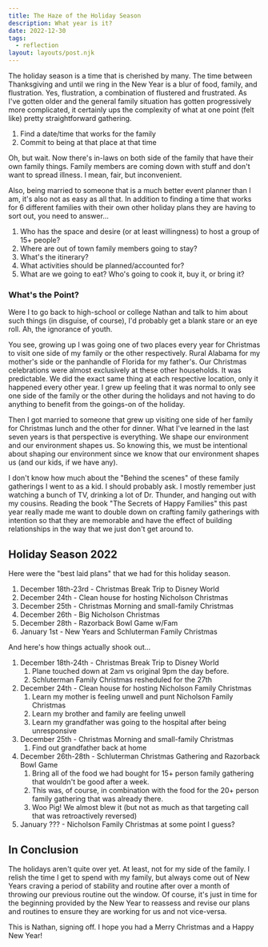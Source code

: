 ```yaml
---
title: The Haze of the Holiday Season
description: What year is it?
date: 2022-12-30
tags:
  - reflection
layout: layouts/post.njk
---
```


The holiday season is a time that is cherished by many. The time between Thanksgiving and until we ring in the New Year is a blur of food, family, and flustration. Yes, flustration, a combination of flustered and frustrated. As I've gotten older and the general family situation has gotten progressively more complicated, it certainly ups the complexity of what at one point (felt like) pretty straightforward gathering.

1. Find a date/time that works for the family
2. Commit to being at that place at that time

Oh, but wait. Now there's in-laws on both side of the family that have their own family things. Family members are coming down with stuff and don't want to spread illness. I mean, fair, but inconvenient.

Also, being married to someone that is a much better event planner than I am, it's also not as easy as all that. In addition to finding a time that works for 6 different families with their own other holiday plans they are having to sort out, you need to answer...

1. Who has the space and desire (or at least willingness) to host a group of 15+ people?
2. Where are out of town family members going to stay?
3. What's the itinerary?
4. What activities should be planned/accounted for?
5. What are we going to eat? Who's going to cook it, buy it, or bring it?

### What's the Point?

Were I to go back to high-school or college Nathan and talk to him about such things (in disguise, of course), I'd probably get a blank stare or an eye roll. Ah, the ignorance of youth.

You see, growing up I was going one of two places every year for Christmas to visit one side of my family or the other respectively. Rural Alabama for my mother's side or the panhandle of Florida for my father's. Our Christmas celebrations were almost exclusively at these other households. It was predictable. We did the exact same thing at each respective location, only it happened every other year. I grew up feeling that it was normal to only see one side of the family or the other during the holidays and not having to do anything to benefit from the goings-on of the holiday.

Then I got married to someone that grew up visiting one side of her family for Christmas lunch and the other for dinner. What I've learned in the last seven years is that perspective is everything. We shape our environment and our environment shapes us. So knowing this, we must be intentional about shaping our environment since we know that our environment shapes us (and our kids, if we have any).

I don't know how much about the "Behind the scenes" of these family gatherings I went to as a kid. I should probably ask. I mostly remember just watching a bunch of TV, drinking a lot of Dr. Thunder, and hanging out with my cousins. Reading the book "The Secrets of Happy Families" this past year really made me want to double down on crafting family gatherings with intention so that they are memorable and have the effect of building relationships in the way that we just don't get around to.

## Holiday Season 2022

Here were the "best laid plans" that we had for this holiday season.

1. December 18th-23rd - Christmas Break Trip to Disney World
2. December 24th - Clean house for hosting Nicholson Christmas
3. December 25th - Christmas Morning and small-family Christmas
4. December 26th - Big Nicholson Christmas
5. December 28th - Razorback Bowl Game w/Fam
6. January 1st - New Years and Schluterman Family Christmas

And here's how things actually shook out...

1. December 18th-24th - Christmas Break Trip to Disney World
   1. Plane touched down at 2am vs original 9pm the day before.
   2. Schluterman Family Christmas resheduled for the 27th
2. December 24th - Clean house for hosting Nicholson Family Christmas
   1. Learn my mother is feeling unwell and punt Nicholson Family Christmas
   2. Learn my brother and family are feeling unwell
   3. Learn my grandfather was going to the hospital after being unresponsive
3. December 25th - Christmas Morning and small-family Christmas
   1. Find out grandfather back at home
4. December 26th-28th - Schluterman Christmas Gathering and Razorback Bowl Game
   1. Bring all of the food we had bought for 15+ person family gathering that wouldn't be good after a week.
   2. This was, of course, in combination with the food for the 20+ person family gathering that was already there.
   3. Woo Pig! We almost blew it (but not as much as that targeting call that was retroactively reversed)
5. January ??? - Nicholson Family Christmas at some point I guess?

## In Conclusion

The holidays aren't quite over yet. At least, not for my side of the family. I relish the time I get to spend with my family, but always come out of New Years craving a period of stability and routine after over a month of throwing our previous routine out the window. Of course, it's just in time for the beginning provided by the New Year to reassess and revise our plans and routines to ensure they are working for us and not vice-versa.

This is Nathan, signing off. I hope you had a Merry Christmas and a Happy New Year!
